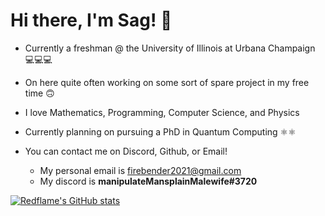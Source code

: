 # Hi there, I'm Sag! 👋
- Currently a freshman @ the University of Illinois at Urbana Champaign 💻💻💻
- On here quite often working on some sort of spare project in my free time 🙃
- I love Mathematics, Programming, Computer Science, and Physics
- Currently planning on pursuing a PhD in Quantum Computing ⚛️⚛️
- You can contact me on Discord, Github, or Email! 

  - My personal email is [firebender2021@gmail.com](mailto:firebender2021@gmail.com)
  - My discord is **manipulateMansplainMalewife#3720**


[![Redflame's GitHub stats](https://github-readme-stats.vercel.app/api?username=RedFlame2112)](https://github.com/RedFlame2112/github-readme-stat💻s)

